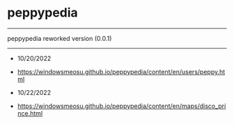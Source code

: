 # peppypedia
* * *
  peppypedia
      reworked version (0.0.1)
   
   * * *

* 10/20/2022
- https://windowsmeosu.github.io/peppypedia/content/en/users/peppy.html
* 10/22/2022
- https://windowsmeosu.github.io/peppypedia/content/en/maps/disco_prince.html
    
